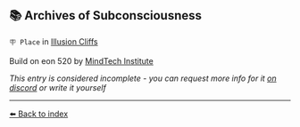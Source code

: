 ## 📚 Archives of Subconsciousness

`🪧 Place` in [Illusion Cliffs](../refs/illusion_cliffs.md)

Build on eon 520 by [MindTech Institute](../refs/mindtech_institute.md)

_This entry is considered incomplete - you can request more info for it [on discord](<https://discord.com/channels/562910943848169472/1173922660489633802>) or write it yourself_


----------
[⬅️ Back to index](../refs/#cea0_s)